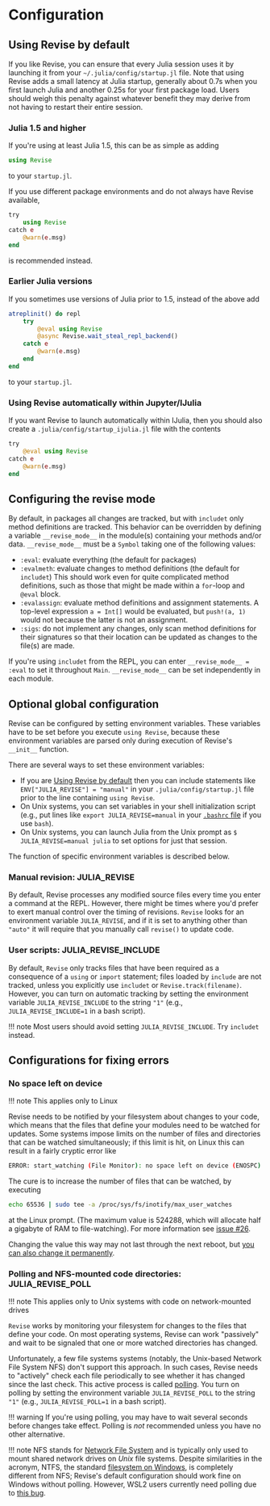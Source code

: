 # Configuration

## Using Revise by default

If you like Revise, you can ensure that every Julia session uses it by
launching it from your `~/.julia/config/startup.jl` file.
Note that using Revise adds a small latency at Julia startup, generally about 0.7s when you first launch Julia and another 0.25s for your first package load.
Users should weigh this penalty against whatever benefit they may derive from not having to restart their entire session.

### Julia 1.5 and higher

If you're using at least Julia 1.5, this can be as simple as adding

```julia
using Revise
```

to your `startup.jl`.

If you use different package environments and do not always have Revise available,

```julia
try
    using Revise
catch e
    @warn(e.msg)
end
```

is recommended instead.

### Earlier Julia versions

If you sometimes use versions of Julia prior to 1.5, instead of the above add

```julia
atreplinit() do repl
    try
        @eval using Revise
        @async Revise.wait_steal_repl_backend()
    catch e
        @warn(e.msg)
    end
end
```

to your `startup.jl`.

### Using Revise automatically within Jupyter/IJulia

If you want Revise to launch automatically within IJulia, then you should also create a `.julia/config/startup_ijulia.jl` file with the contents

```julia
try
    @eval using Revise
catch e
    @warn(e.msg)
end
```

## Configuring the revise mode

By default, in packages all changes are tracked, but with `includet` only method definitions are tracked.
This behavior can be overridden by defining a variable `__revise_mode__` in the module(s) containing
your methods and/or data. `__revise_mode__` must be a `Symbol` taking one of the following values:

- `:eval`: evaluate everything (the default for packages)
- `:evalmeth`: evaluate changes to method definitions (the default for `includet`)
  This should work even for quite complicated method definitions, such as those that might
  be made within a `for`-loop and `@eval` block.
- `:evalassign`: evaluate method definitions and assignment statements. A top-level expression
  `a = Int[]` would be evaluated, but `push!(a, 1)` would not because the latter is not an assignment.
- `:sigs`: do not implement any changes, only scan method definitions for their signatures so that
  their location can be updated as changes to the file(s) are made.

If you're using `includet` from the REPL, you can enter `__revise_mode__ = :eval` to set
it throughout `Main`. `__revise_mode__` can be set independently in each module.

## Optional global configuration

Revise can be configured by setting environment variables. These variables have to be
set before you execute `using Revise`, because these environment variables are parsed
only during execution of Revise's `__init__` function.

There are several ways to set these environment variables:

- If you are [Using Revise by default](@ref) then you can include statements like
  `ENV["JULIA_REVISE"] = "manual"` in your `.julia/config/startup.jl` file prior to
  the line containing `using Revise`.
- On Unix systems, you can set variables in your shell initialization script
  (e.g., put lines like `export JULIA_REVISE=manual` in your
  [`.bashrc` file](http://www.linuxfromscratch.org/blfs/view/svn/postlfs/profile.html)
  if you use `bash`).
- On Unix systems, you can launch Julia from the Unix prompt as `$ JULIA_REVISE=manual julia`
  to set options for just that session.

The function of specific environment variables is described below.

### Manual revision: JULIA_REVISE

By default, Revise processes any modified source files every time you enter
a command at the REPL.
However, there might be times where you'd prefer to exert manual control over
the timing of revisions. `Revise` looks for an environment variable
`JULIA_REVISE`, and if it is set to anything other than `"auto"` it
will require that you manually call `revise()` to update code.

### User scripts: JULIA\_REVISE\_INCLUDE

By default, `Revise` only tracks files that have been required as a consequence of
a `using` or `import` statement; files loaded by `include` are not
tracked, unless you explicitly use `includet` or `Revise.track(filename)`. However, you can turn on
automatic tracking by setting the environment variable `JULIA_REVISE_INCLUDE` to the
string `"1"` (e.g., `JULIA_REVISE_INCLUDE=1` in a bash script).

!!! note
    Most users should avoid setting `JULIA_REVISE_INCLUDE`.
    Try `includet` instead.

## Configurations for fixing errors

### No space left on device

!!! note
    This applies only to Linux

Revise needs to be notified by your filesystem about changes to your code,
which means that the files that define your modules need to be watched for updates.
Some systems impose limits on the number of files and directories that can be
watched simultaneously; if this limit is hit, on Linux this can result in a fairly cryptic
error like

```sh
ERROR: start_watching (File Monitor): no space left on device (ENOSPC)
```

The cure is to increase the number of files that can be watched, by executing

```sh
echo 65536 | sudo tee -a /proc/sys/fs/inotify/max_user_watches
```

at the Linux prompt. (The maximum value is 524288,
which will allocate half a gigabyte of RAM to file-watching).
For more information see [issue #26](https://github.com/timholy/Revise.jl/issues/26).

Changing the value this way may not last through the next reboot,
but [you can also change it permanently](https://askubuntu.com/questions/716431/inotify-max-user-watches-value-resets-on-reboot-how-to-change-it-permanently).

### Polling and NFS-mounted code directories: JULIA\_REVISE\_POLL

!!! note
    This applies only to Unix systems with code on network-mounted drives

`Revise` works by monitoring your filesystem for changes to the files that define your code.
On most operating systems, Revise can work "passively" and wait to be signaled
that one or more watched directories has changed.

Unfortunately, a few file systems systems (notably, the Unix-based Network File System NFS) don't support this approach. In such cases, Revise needs to "actively" check each file periodically to see whether it has changed since the last check. This active process is called [polling](https://en.wikipedia.org/wiki/Polling_(computer_science)).
You turn on polling by setting the environment variable `JULIA_REVISE_POLL` to the
string `"1"` (e.g., `JULIA_REVISE_POLL=1` in a bash script).

!!! warning
    If you're using polling, you may have to wait several seconds before changes take effect.
    Polling is *not* recommended unless you have no other alternative.

!!! note
    NFS stands for [Network File System](https://en.wikipedia.org/wiki/Network_File_System) and is typically only used to mount shared network drives on *Unix* file systems.
    Despite similarities in the acronym, NTFS, the standard [filesystem on Windows](https://en.wikipedia.org/wiki/NTFS), is completely different from NFS; Revise's default configuration should work fine on Windows without polling.
    However, WSL2 users currently need polling due to [this bug](https://github.com/JuliaLang/julia/issues/37029).
